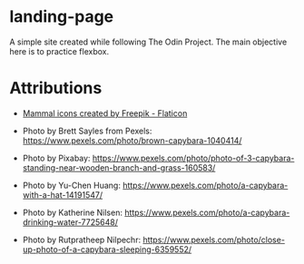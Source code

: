 # landing-page
A simple site created while following The Odin Project. The main objective here is to practice flexbox.

# Attributions
- <a href="https://www.flaticon.com/free-icons/mammal" title="mammal icons">Mammal icons created by Freepik - Flaticon</a>

- Photo by Brett Sayles from Pexels: https://www.pexels.com/photo/brown-capybara-1040414/

- Photo by Pixabay: https://www.pexels.com/photo/photo-of-3-capybara-standing-near-wooden-branch-and-grass-160583/

- Photo by Yu-Chen Huang: https://www.pexels.com/photo/a-capybara-with-a-hat-14191547/

- Photo by Katherine Nilsen: https://www.pexels.com/photo/a-capybara-drinking-water-7725648/

- Photo by Rutpratheep Nilpechr: https://www.pexels.com/photo/close-up-photo-of-a-capybara-sleeping-6359552/